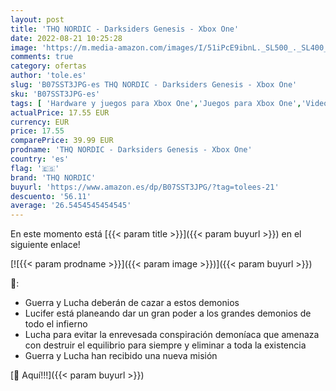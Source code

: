 ```yaml
---
layout: post
title: 'THQ NORDIC - Darksiders Genesis - Xbox One'
date: 2022-08-21 10:25:28
image: 'https://m.media-amazon.com/images/I/51iPcE9ibnL._SL500_._SL400_.jpg'
comments: true
category: ofertas
author: 'tole.es'
slug: 'B07SST3JPG-es THQ NORDIC - Darksiders Genesis - Xbox One'
sku: 'B07SST3JPG-es'
tags: [ 'Hardware y juegos para Xbox One','Juegos para Xbox One','Videojuegos','thq nordic','xbox','🇪🇸', ]
actualPrice: 17.55 EUR
currency: EUR
price: 17.55
comparePrice: 39.99 EUR
prodname: 'THQ NORDIC - Darksiders Genesis - Xbox One'
country: 'es'
flag: '🇪🇸'
brand: 'THQ NORDIC'
buyurl: 'https://www.amazon.es/dp/B07SST3JPG/?tag=tolees-21'
descuento: '56.11'
average: '26.5454545454545'
---
```


En este momento está [{{< param title >}}]({{< param buyurl >}}) en el siguiente enlace!

[![{{< param prodname >}}]({{< param image >}})]({{< param buyurl >}})

🔎:

- Guerra y Lucha deberán de cazar a estos demonios
- Lucifer está planeando dar un gran poder a los grandes demonios de todo el infierno
- Lucha para evitar la enrevesada conspiración demoníaca que amenaza con destruir el equilibrio para siempre y eliminar a toda la existencia
- Guerra y Lucha han recibido una nueva misión

[🛒 Aquí!!!]({{< param buyurl >}})
